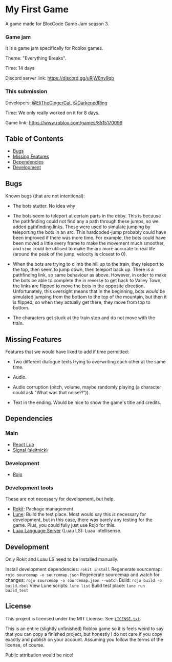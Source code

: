 # My First Game

A game made for BloxCode Game Jam season 3.

### Game jam

It is a game jam specifically for Roblox games.

Theme: "Everything Breaks".

Time: 14 days

Discord server link: https://discord.gg/uRjW8ny9qb

### This submission

Developers: [@EliTheGingerCat](https://github.com/EliTheGingerCat), [@DarkenedRing](https://github.com/DarkenedRing)

Time: We only really worked on it for 8 days.

Game link: https://www.roblox.com/games/8515170099

## Table of Contents

- [Bugs](#bugs)
- [Missing Features](#missing-features)
- [Dependencies](#dependencies)
- [Development](#development)

## Bugs

Known bugs (that are not intentional):

- The bots stutter. No idea why

- The bots seem to teleport at certain parts in the obby. This is because the pathfinding could not find any a path through these jumps, so we added [pathfinding links](https://create.roblox.com/docs/reference/engine/classes/PathfindingLink). These were used to simulate jumping by teleporting the bots in an arc. This hardcoded-jump probably could have been improved if there was more time. For example, the bots could have been moved a little every frame to make the movement much smoother, and `sine` could be utilised to make the arc more accurate to real life (around the peak of the jump, velocity is closest to 0).

- When the bots are trying to climb the hill up to the train, they teleport to the top, then seem to jump down, then teleport back up. There is a pathfinding link, so same behaviour as above. However, in order to make the bots be able to complete the in reverse to get back to Valley Town, the links are flipped to move the bots in the opposite direction. Unfortunately, this oversight means that in the beginning, bots *would* be simulated jumping from the bottom to the top of the mountain, but then it is flipped, so when they actually get there, they move from top to bottom.

- The characters get stuck at the train stop and do not move with the train.

## Missing Features

Features that we would have liked to add if time permitted:

- Two different dialogue texts trying to overwriting each other at the same time.

- Audio.

- Audio corruption (pitch, volume, maybe randomly playing (a character could ask "What was that noise?!")).

- Text in the ending. Would be nice to show the game's title and credits.

## Dependencies

### Main

- [React Lua](https://react.luau.page/)
- [Signal (sleitnick)](https://sleitnick.github.io/RbxUtil/api/Signal/)

### Development

- [Rojo](https://react.luau.page/)

### Development tools

These are not necessary for development, but help.

- [Rokit](https://github.com/rojo-rbx/rokit): Package management.
- [Lune](https://lune-org.github.io/docs): Build the test place. Most would say this *is* necessary for development, but in this case, there was barely any testing for the game. Plus, you could fully just use Rojo for this.
- [Luau Language Server](https://github.com/JohnnyMorganz/luau-lsp) (Luau LS): Luau intellisense.

## Development

Only Rokit and Luau LS need to be installed manually.

Install development dependencies: `rokit install`
Regenerate sourcemap: `rojo sourcemap -o sourcemap.json`
Regenerate sourcemap and watch for changes: `rojo sourcemap -o sourcemap.json --watch`
Build: `rojo build -o build.rbxl`
View Lune scripts: `lune list`
Build test place: `lune run build_test`

## License

This project is licensed under the MIT License. See [`LICENSE.txt`](./LICENSE.txt).

This is an entire (slightly unfinished) Roblox game so it is feels weird to say that you can copy a finished project, but honestly I do not care if you copy exactly and publish on your account. Assuming you follow the terms of the license, of course.

Public attribution would be nice!
